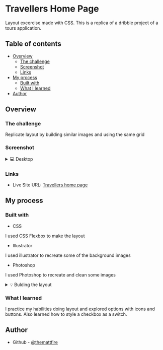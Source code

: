 # Travellers Home Page

Layout excercise made with CSS. This is a replica of a dribble project of a tours application.

## Table of contents

- [Overview](#overview)
  - [The challenge](#the-challenge)
  - [Screenshot](#screenshot)
  - [Links](#links)
- [My process](#my-process)
  - [Built with](#built-with)
  - [What I learned](#what-i-learned)
- [Author](#author)

## Overview

### The challenge

Replicate layout by building similar images and using the same grid

### Screenshot

<details>
  <summary>💻 Desktop</summary>
  <img src="./static/desktop-preview.png">
</details>

### Links

- Live Site URL: [Travellers home page](https://themattfire.github.io/Exercise_draw-a-point/)

## My process

### Built with

- CSS

I used CSS Flexbox to make the layout

- Illustrator

I used illustrator to recreate some of the background images

- Photoshop

I used Photoshop to recreate and clean some images

<details>
  <summary>💡 Bulding the layout</summary>

  These are some of the images I used in my first aproach: Structure every part of the website as containers to make the layout easier to understand. Some of them changed according to the discovered necessities
  
  <img src="./ref/main.jpg">
  <img src="./ref/s-1.png">
  <img src="./ref/s-2.png">
</details>

### What I learned

I practice my habilities doing layout and explored options with icons and buttons. Also learned how to style a checkbox as a switch.

## Author

- Github - [@themattfire](github.com/themattfire)